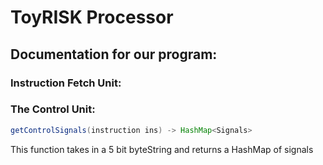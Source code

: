 # ToyRISK Processor
## Documentation for our program:

### Instruction Fetch Unit:

### The Control Unit:
```Java
getControlSignals(instruction ins) -> HashMap<Signals>
```
This function takes in a 5 bit byteString and returns a HashMap of signals 
